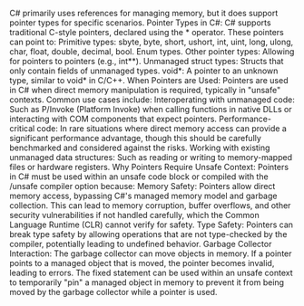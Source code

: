 C# primarily uses references for managing memory, but it does support pointer types for specific scenarios.
Pointer Types in C#:
C# supports traditional C-style pointers, declared using the * operator. These pointers can point to: 
Primitive types: sbyte, byte, short, ushort, int, uint, long, ulong, char, float, double, decimal, bool.
Enum types.
Other pointer types: Allowing for pointers to pointers (e.g., int**).
Unmanaged struct types: Structs that only contain fields of unmanaged types.
void*: A pointer to an unknown type, similar to void* in C/C++.
When Pointers are Used:
Pointers are used in C# when direct memory manipulation is required, typically in "unsafe" contexts. Common use cases include:
Interoperating with unmanaged code: Such as P/Invoke (Platform Invoke) when calling functions in native DLLs or interacting with COM components that expect pointers.
Performance-critical code: In rare situations where direct memory access can provide a significant performance advantage, though this should be carefully benchmarked and considered against the risks.
Working with existing unmanaged data structures: Such as reading or writing to memory-mapped files or hardware registers.
Why Pointers Require Unsafe Context:
Pointers in C# must be used within an unsafe code block or compiled with the /unsafe compiler option because:
Memory Safety:
Pointers allow direct memory access, bypassing C#'s managed memory model and garbage collection. This can lead to memory corruption, buffer overflows, and other security vulnerabilities if not handled carefully, which the Common Language Runtime (CLR) cannot verify for safety.
Type Safety:
Pointers can break type safety by allowing operations that are not type-checked by the compiler, potentially leading to undefined behavior.
Garbage Collector Interaction:
The garbage collector can move objects in memory. If a pointer points to a managed object that is moved, the pointer becomes invalid, leading to errors. The fixed statement can be used within an unsafe context to temporarily "pin" a managed object in memory to prevent it from being moved by the garbage collector while a pointer is used.
